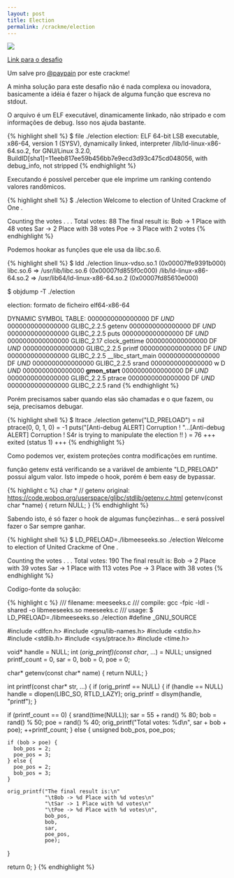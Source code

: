 ```yaml
---
layout: post
title: Election
permalink: /crackme/election
---
```


![](https://gifsstore.com/public/upload/gifs/15774085601577408551.gif)

[Link para o desafio](https://crackmes.one/crackme/5d64749533c5d46f00e2c324)

Um salve pro [@paypain](https://crackmes.one/user/paypain) por este crackme!

A minha solução para este desafio não é nada complexa ou inovadora, basicamente a idéia é fazer o hijack de alguma função que escreva no stdout. 

O arquivo é um ELF executável, dinamicamente linkado, não stripado e com informações de debug. Isso nos ajuda bastante.

{% highlight shell %}
$ file ./election 
election: ELF 64-bit LSB executable, x86-64, version 1 (SYSV), dynamically linked, interpreter /lib/ld-linux-x86-64.so.2, for GNU/Linux 3.2.0, BuildID[sha1]=11eeb817ee59b456bb7e9ecd3d93c475cd048056, with debug_info, not stripped
{% endhighlight %}

Executando é possível perceber que ele imprime um ranking contendo valores randômicos.

{% highlight shell %}
$ ./election 
Welcome to election of United Crackme of One .

Counting the votes . . .
Total votes: 88
The final result is:
	Bob -> 1 Place with 48 votes
	Sar -> 2 Place with 38 votes
	Poe -> 3 Place with 2 votes
{% endhighlight %}

Podemos hookar as funções que ele usa da libc.so.6.

{% highlight shell %}
$ ldd ./election 
linux-vdso.so.1 (0x00007ffe9391b000)
libc.so.6 => /usr/lib/libc.so.6 (0x00007fd855f0c000)
/lib/ld-linux-x86-64.so.2 => /usr/lib64/ld-linux-x86-64.so.2 (0x00007fd85610e000)

$ objdump -T ./election 

election:     formato de ficheiro elf64-x86-64

DYNAMIC SYMBOL TABLE:
0000000000000000      DF *UND*	0000000000000000  GLIBC_2.2.5 getenv
0000000000000000      DF *UND*	0000000000000000  GLIBC_2.2.5 puts
0000000000000000      DF *UND*	0000000000000000  GLIBC_2.17  clock_gettime
0000000000000000      DF *UND*	0000000000000000  GLIBC_2.2.5 printf
0000000000000000      DF *UND*	0000000000000000  GLIBC_2.2.5 __libc_start_main
0000000000000000      DF *UND*	0000000000000000  GLIBC_2.2.5 srand
0000000000000000  w   D  *UND*	0000000000000000              __gmon_start__
0000000000000000      DF *UND*	0000000000000000  GLIBC_2.2.5 ptrace
0000000000000000      DF *UND*	0000000000000000  GLIBC_2.2.5 rand
{% endhighlight %}

Porém precisamos saber quando elas são chamadas e o que fazem, ou seja, precisamos debugar.

{% highlight shell %}
$ ltrace ./election 
getenv("LD_PRELOAD")                                       = nil
ptrace(0, 0, 1, 0)                                         = -1
puts("[Anti-debug ALERT] Corruption ! "...[Anti-debug ALERT] Corruption ! S4r is trying to manipulate the election !!
)                = 76
+++ exited (status 1) +++
{% endhighlight %}

Como podemos ver, existem proteções contra modificações em runtime.

função getenv está verificando se a variável de ambiente "LD_PRELOAD" possui algum valor. Isto impede o hook, porém é bem easy de bypassar. 

{% highlight c %}
char *
// getenv original: https://code.woboq.org/userspace/glibc/stdlib/getenv.c.html 
getenv(const char *name)
{
	return NULL;
}
{% endhighlight %}

Sabendo isto, é só fazer o hook de algumas funçõezinhas... e será possível fazer o Sar sempre ganhar.

{% highlight shell %}
$ LD_PRELOAD=./libmeeseeks.so ./election
Welcome to election of United Crackme of One .

Counting the votes . . .
Total votes: 190
The final result is:
	Bob -> 2 Place with 39 votes
	Sar -> 1 Place with 113 votes
	Poe -> 3 Place with 38 votes
{% endhighlight %}

Codígo-fonte da solução: 

{% highlight c %}
/// filename: meeseeks.c
/// compile: gcc -fpic -ldl -shared -o libmeeseeks.so meeseeks.c
/// usage: $ LD_PRELOAD=./libmeeseeks.so ./election
#define _GNU_SOURCE

#include <dlfcn.h>
#include <gnu/lib-names.h>
#include <stdio.h>
#include <stdlib.h>
#include <sys/ptrace.h>
#include <time.h>

void* handle = NULL;
int (*orig_printf)(const char*, ...) = NULL;
unsigned printf_count = 0, sar = 0, bob = 0, poe = 0;

char*
getenv(const char* name)
{
  return NULL;
}

int
printf(const char* str, ...)
{
  if (orig_printf == NULL) {
    if (handle == NULL)
      handle = dlopen(LIBC_SO, RTLD_LAZY);
    orig_printf = dlsym(handle, "printf");
  }

  if (printf_count == 0) {
    srand(time(NULL));
    sar = 55 + rand() % 80;
    bob = rand() % 50;
    poe = rand() % 40;
    orig_printf("Total votes: %d\n", sar + bob + poe);
    ++printf_count;
  } else {
    unsigned bob_pos, poe_pos;

    if (bob > poe) {
      bob_pos = 2;
      poe_pos = 3;
    } else {
      poe_pos = 2;
      bob_pos = 3;
    }

    orig_printf("The final result is:\n"
                "\tBob -> %d Place with %d votes\n"
                "\tSar -> 1 Place with %d votes\n"
                "\tPoe -> %d Place with %d votes\n",
                bob_pos,
                bob,
                sar,
                poe_pos,
                poe);
  }

  return 0;
}
{% endhighlight %}
